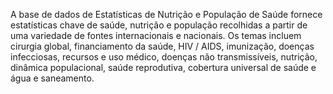 A base de dados de Estatísticas de Nutrição e População de Saúde fornece estatísticas chave de saúde, nutrição e população recolhidas a partir de uma variedade de fontes internacionais e nacionais. Os temas incluem cirurgia global, financiamento da saúde, HIV / AIDS, imunização, doenças infecciosas, recursos e uso médico, doenças não transmissíveis, nutrição, dinâmica populacional, saúde reprodutiva, cobertura universal de saúde e água e saneamento.
